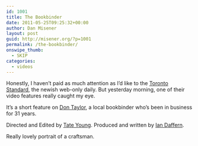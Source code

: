 ```yaml
---
id: 1001
title: The Bookbinder
date: 2011-05-25T09:25:32+00:00
author: Dan Misener
layout: post
guid: http://misener.org/?p=1001
permalink: /the-bookbinder/
onswipe_thumb:
  - SKIP
categories:
  - videos
---
```

Honestly, I haven&#8217;t paid as much attention as I&#8217;d like to the [Toronto Standard](http://www.torontostandard.com), the newish web-only daily. But yesterday morning, one of their video features really caught my eye.

It&#8217;s a short feature on [Don Taylor](http://www.dontaylorbookbinder.com/), a local bookbinder who&#8217;s been in business for 31 years. 



Directed and Edited by [Tate Young](http://www.tateyoung.com/). Produced and written by [Ian Daffern](http://www.iandaffern.ca/).

Really lovely portrait of a craftsman.
